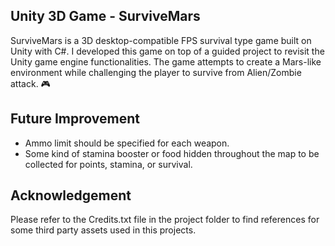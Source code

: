## Unity 3D Game - SurviveMars
SurviveMars is a 3D desktop-compatible FPS survival type game built on Unity with C#. I developed this game on top of a guided project to revisit the Unity game engine functionalities. The game attempts to create a Mars-like environment while challenging the player to survive from Alien/Zombie attack. :video_game:

## Future Improvement
 - Ammo limit should be specified for each weapon. 
 - Some kind of stamina booster or food hidden throughout the map to be collected for points, stamina, or survival.

## Acknowledgement
Please refer to the Credits.txt file in the project folder to find references for some third party assets used in this projects.
